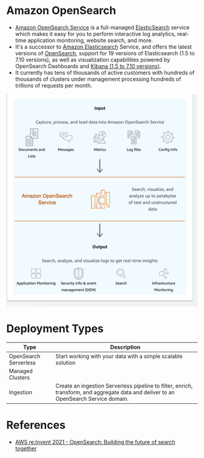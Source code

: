 
# Amazon OpenSearch
- [Amazon OpenSearch Service](https://aws.amazon.com/what-is/opensearch/) is a full-managed [ElasticSearch](../../../3_Databases/9_Search-Databases/ElasticSearch/Readme.md) service which makes it easy for you to perform interactive log analytics, real-time application monitoring, website search, and more.
- It's a successor to [Amazon Elasticsearch](../../../3_Databases/9_Search-Databases/ElasticSearch/Readme.md) Service, and offers the latest versions of [OpenSearch](../../../3_Databases/9_Search-Databases/OpenSearch.md), support for 19 versions of Elasticsearch (1.5 to 7.10 versions), as well as visualization capabilities powered by OpenSearch Dashboards and [Kibana (1.5 to 7.10 versions)](../../../12_Observability/ELK.md).
- It currently has tens of thousands of active customers with hundreds of thousands of clusters under management processing hundreds of trillions of requests per month.

![img.png](open_search.png)

# Deployment Types

| Type                  | Description                                                                                                                           |
|-----------------------|---------------------------------------------------------------------------------------------------------------------------------------|
| OpenSearch Serverless | Start working with your data with a simple scalable solution                                                                          |
| Managed Clusters      |                                                                                                                                       |
| Ingestion             | Create an ingestion Serverless pipeline to filter, enrich, transform, and aggregate data and deliver to an OpenSearch Service domain. |


# References
- [AWS re:Invent 2021 - OpenSearch: Building the future of search together](https://www.youtube.com/watch?v=E2d6mMee01Q)


